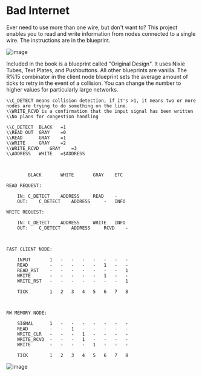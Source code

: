 # Bad Internet

Ever need to use more than one wire, but don't want to? This project enables you to read and write information from nodes connected to a single wire. The instructions are in the blueprint.

![image](https://github.com/Uaird/Factorio-Blueprints/assets/96286260/c63372cc-8474-41a5-806a-c528ce1d9cab)



Included in the book is a blueprint called "Original Design". It uses Nixie Tubes, Text Plates, and Pushbuttons. All other blueprints are vanilla.
The R%15 combinator in the client node blueprint sets the average amount of ticks to retry in the event of a collision. You can change the number to higher values for particularly large networks.

 
 
 	\\C_DETECT means collision detection, if it's >1, it means two or more nodes are trying to do something on the line.
	\\WRITE_RCVD is a confirmation that the input signal has been written
	\\No plans for congestion handling

	\\C_DETECT	BLACK	=1
	\\READ OUT	GRAY	=0
	\\READ		GRAY	=1
	\\WRITE		GRAY	=2
	\\WRITE_RCVD	GRAY	=3
	\\ADDRESS	WHITE	=$ADDRESS



			BLACK		WHITE		GRAY	ETC

	READ REQUEST:
	
 		IN:	C_DETECT	ADDRESS		READ	-
		OUT:	C_DETECT	ADDRESS		-	INFO

	WRITE REQUEST:
	
		IN:	C_DETECT	ADDRESS		WRITE	INFO
		OUT:	C_DETECT	ADDRESS		RCVD	-



	FAST CLIENT NODE:
	
		INPUT 		1	-	-	-	-	-	-	-
		READ 		-	-	-	-	-	1	-	-
		READ_RST	-	-	-	-	-	-	-	1
		WRITE		-	-	-	-	-	1	-	-
		WRITE_RST	-	-	-	-	-	-	-	1
		
		TICK		1	2	3	4	5	6	7	8
	
	
	
	RW MEMORY NODE:
	
		SIGNAL		1	-	-	-	-	-	-	-
		READ		-	-	1	-	-	-	-	-
		WRITE_CLR	-	-	-	1	-	-	-	-
		WRITE_RCVD	-	-	-	1	-	-	-	-
		WRITE		-	-	-	-	1	-	-	-
		
		TICK		1	2	3	4	5	6	7	8


![image](https://github.com/Uaird/Factorio-Blueprints/assets/96286260/e0175434-5393-41fe-a3f6-a329c9e34991)
